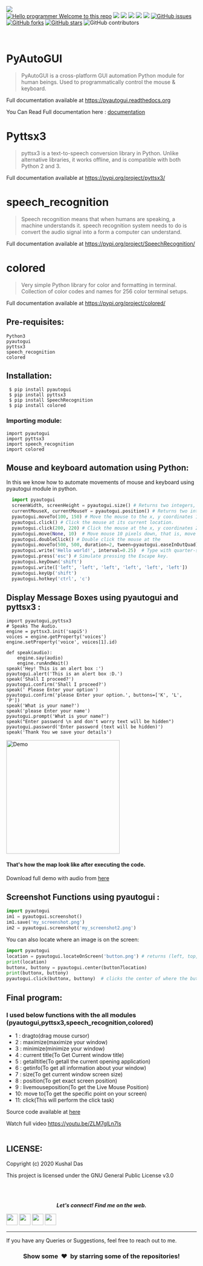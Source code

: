 [![](https://img.shields.io/badge/Author-KushalDas-green.svg)](https://github.com/Kushal997-das)<br>
[![Hello programmer Welcome to this repo](https://img.shields.io/badge/Hello!-Welcometothisrepo-brightgreen.svg?style=flat&logo=github)](https://github.com/kushal997-das)
![](https://img.shields.io/badge/Programming_Language-Python-blue.svg)
![](https://img.shields.io/badge/Status-Complete-green.svg)
[![](https://img.shields.io/github/license/Kushal997-das/Pyautogui-module-using-audio.svg?style=plastic)](https://github.com/Kushal997-das/Pyautogui-module-using-audio)
[![](https://img.shields.io/github/languages/code-size/kushal997-das/Pyautogui-module-using-audio.svg?style=plastic)](https://github.com/kushal997-das/Pyautogui-module-using-audio)
[![](https://img.shields.io/github/languages/top/kushal997-das/Pyautogui-module-using-audio.svg?style=plastic)](https://github.com/kushal997-das/Pyautogui-module-using-audio)
[![GitHub issues](https://img.shields.io/github/issues/kushal997-das/Pyautogui-module-using-audio.svg)](https://github.com/kushal997-das/Pyautogui-module-using-audio/issues) [![GitHub forks](https://img.shields.io/github/forks/kushal997-das/Pyautogui-module-using-audio.svg)](https://github.com/kushal997-das/Pyautogui-module-using-audio/network) [![GitHub stars](https://img.shields.io/github/stars/Kushal997-das/Pyautogui-module-using-audio.svg)](https://github.com/kushal997-das/Pyautogui-module-using-audio/stargazers)
![GitHub contributors](https://img.shields.io/github/contributors/Kushal997-das/Pyautogui-module-using-audio)

<br>


PyAutoGUI
=========

> PyAutoGUI is a  cross-platform GUI automation Python module for human beings. Used to programmatically control the mouse & keyboard. <br>

Full documentation available at https://pyautogui.readthedocs.org


You Can Read Full documentation here : <a href="https://github.com/Kushal997-das/Pyautogui-module-using-audio/blob/master/documents/pyautogui-readbook.pdf"> documentation</a>

# Pyttsx3


> pyttsx3 is a text-to-speech conversion library in Python. Unlike alternative libraries, it works offline, and is compatible with both Python 2 and 3. 

Full documentation available at https://pypi.org/project/pyttsx3/

# speech_recognition
> Speech recognition means that when humans are speaking, a machine understands it. speech recognition system needs to do is convert the audio signal into a form a computer can understand. 

Full documentation available at https://pypi.org/project/SpeechRecognition/

# colored

> Very simple Python library for color and formatting in terminal. Collection of color codes and names for 256 color terminal setups.

Full documentation available at https://pypi.org/project/colored/


Pre-requisites:
--------------
    Python3
    pyautogui
    pyttsx3
    speech_recognition
    colored
Installation:
------------

     $ pip install pyautogui
     $ pip install pyttsx3
     $ pip install SpeechRecognition
     $ pip install colored
     


### Importing module:
```python3
import pyautogui
import pyttsx3
import speech_recognition
import colored
```


## Mouse and keyboard automation using Python:
In this we know how to automate movements of mouse and keyboard using pyautogui module in python. 
```python
  import pyautogui
  screenWidth, screenHeight = pyautogui.size() # Returns two integers, the width and height of the screen. (The primary monitor, in multi-monitor setups.)
  currentMouseX, currentMouseY = pyautogui.position() # Returns two integers, the x and y of the mouse cursor's current position.
  pyautogui.moveTo(100, 150) # Move the mouse to the x, y coordinates 100, 150.
  pyautogui.click() # Click the mouse at its current location.
  pyautogui.click(200, 220) # Click the mouse at the x, y coordinates 200, 220.
  pyautogui.move(None, 10)  # Move mouse 10 pixels down, that is, move the mouse relative to its current position.
  pyautogui.doubleClick() # Double click the mouse at the
  pyautogui.moveTo(500, 500, duration=2, tween=pyautogui.easeInOutQuad) # Use tweening/easing function to move mouse over 2 seconds.
  pyautogui.write('Hello world!', interval=0.25)  # Type with quarter-second pause in between each key.
  pyautogui.press('esc') # Simulate pressing the Escape key.
  pyautogui.keyDown('shift')
  pyautogui.write(['left', 'left', 'left', 'left', 'left', 'left'])
  pyautogui.keyUp('shift')
  pyautogui.hotkey('ctrl', 'c')
```

Display Message Boxes using pyautogui and pyttsx3 :
---------------------

```python3
import pyautogui,pyttsx3
# Speaks The Audio.
engine = pyttsx3.init('sapi5')
voices = engine.getProperty('voices')
engine.setProperty('voice', voices[1].id)

def speak(audio):
    engine.say(audio)
    engine.runAndWait()    
speak('Hey! This is an alert box :')    
pyautogui.alert('This is an alert box :D.')
speak('Shall I proceed?')
pyautogui.confirm('Shall I proceed?')
speak(' Please Enter your option')
pyautogui.confirm('please Enter your option.', buttons=['K', 'L', 'P'])
speak('What is your name?')
speak('please Enter your name')
pyautogui.prompt('What is your name?')
speak("Enter password \n and don't worry text will be hidden")
pyautogui.password('Enter password (text will be hidden)')
speak('Thank You we save your details')

```

<img align='center' alt='Demo' width='300px' src="https://github.com/Kushal997-das/Pyautogui-module-using-audio/blob/master/documents/gif2.gif"/>

#### That's how the map look like after executing the code. <br>

Download full demo with audio from <a href="https://github.com/Kushal997-das/Pyautogui-module-using-audio/blob/master/documents/file.mp4">here</a>




Screenshot Functions using pyautogui :
--------------------


```python
import pyautogui
im1 = pyautogui.screenshot()
im1.save('my_screenshot.png')
im2 = pyautogui.screenshot('my_screenshot2.png')
```
You can also locate where an image is on the screen:
```python
import pyautogui
location = pyautogui.locateOnScreen('button.png') # returns (left, top, width, height) of matching region
print(location)
buttonx, buttony = pyautogui.center(button7location)
print(buttonx, buttony)
pyautogui.click(buttonx, buttony)  # clicks the center of where the button was found
```

Final program:
----------------

### I used below functions with the all modules (pyautogui,pyttsx3,speech_recognition,colored)
  - 1 : dragto(drag  mouse cursor)
  - 2 : maximize(maximize your window)
  - 3 : minimize(minimize your window)
  - 4 : current title(To Get Current window title) 
  - 5 : getalltitle(To getall the current opening application)
  - 6 : getinfo(To get all information about your window) 
  - 7 : size(To get  current window screen size)
  - 8 : position(To get exact screen position)
  - 9 : livemouseposition(To get the Live Mouse Position)
  - 10: move to(To get the specific point on your screen)
  - 11: click(This will perform the click task)
         
Source code available at <a href='https://github.com/Kushal997-das/Pyautogui-module-using-audio/blob/master/pyauto.py'>  here </a> <br>
 
Watch full video https://youtu.be/ZLM7glLn7ls <br><br>

LICENSE:
---------
Copyright (c) 2020 Kushal Das

This project is licensed under the GNU General Public License v3.0
       


<br><br>

<p align="center">
  <b><i>Let's connect! Find me on the web.</i></b>

[<img height="30" src = "https://img.shields.io/badge/Youtube-%23E4405F.svg?&style=for-the-badge&logo=Youtube&logoColor=white">][Youtube] 
[<img height="30" src = "https://img.shields.io/badge/gmail-c14438?&style=for-the-badge&logo=gmail&logoColor=white">][gmail] 
[<img height="30" src="https://img.shields.io/badge/linkedin-blue.svg?&style=for-the-badge&logo=linkedin&logoColor=white" />][LinkedIn]
[<img height="30" src="https://img.shields.io/badge/github-black.svg?&style=for-the-badge&logo=github&logoColor=white" />][Github]
<br />
<hr />

[youtube]: https://www.youtube.com/channel/UCIHj6mNCMnSnmWLHOxzIESw?view_as=subscriber
[gmail]: mailto:daskushal980@gmail.com
[linkedin]: https://www.linkedin.com/in/kushal-das-7337421a9/
[github]: https://github.com/Kushal997-das/

If you have any Queries or Suggestions, feel free to reach out to me.

<h3 align="center">Show some &nbsp;❤️&nbsp; by starring some of the repositories!</h3>
